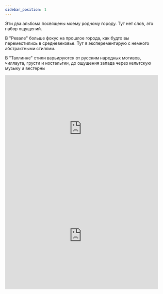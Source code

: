```yaml
---
sidebar_position: 1
---
```



Эти два альбома посвящены моему родному городу. Тут нет слов, это набор ощущений.

В "Ревале" больше фокус на прошлое города, как будто вы переместились в средневековье. Тут я эксперементирую с немного абстрактными стилями.

 В "Таллинне" стили варьируются от русским народных мотивов, чиллаута, грусти и ностальгии, до ощущения запада через кельтскую музыку и вестерны

<iframe data-testid="embed-iframe" src="https://open.spotify.com/embed/album/2HiQM9QZGis2mWEGB4o6vZ?utm_source=generator" width="100%" height="352" frameBorder="0" allowfullscreen="" allow="autoplay; clipboard-write; encrypted-media; fullscreen; picture-in-picture" loading="lazy"></iframe>


<iframe data-testid="embed-iframe" src="https://open.spotify.com/embed/album/0Gm2284fSIBbF14nKTX0RZ?utm_source=generator" width="100%" height="352" frameBorder="0" allowfullscreen="" allow="autoplay; clipboard-write; encrypted-media; fullscreen; picture-in-picture" loading="lazy"></iframe>
